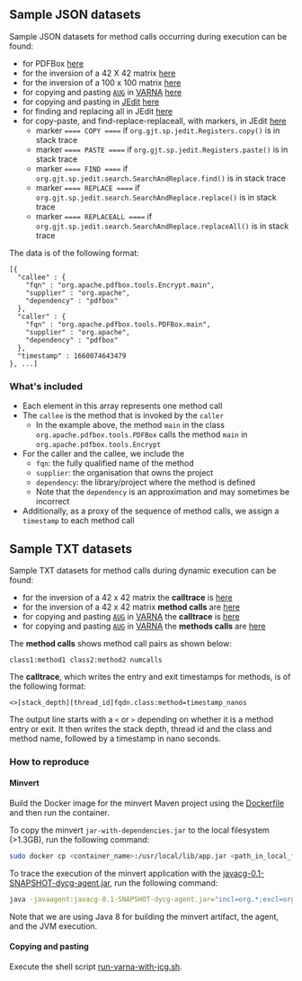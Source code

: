 ## Sample JSON datasets

Sample JSON datasets for method calls occurring during execution can be found:
- for PDFBox [here](https://kth-my.sharepoint.com/:u:/g/personal/deepikat_ug_kth_se/EXDt-aFckBdDiDBmGG34MKgBtgveYPQRVYNyrXLwk20d1A?e=joqta1)
- for the inversion of a 42 X 42 matrix [here](https://kth-my.sharepoint.com/:u:/g/personal/deepikat_ug_kth_se/EcR10VR86FNFtcqHb6JTEmYBzPd8AoqnYic4dDdIdcisNA?e=NMTBGi)
- for the inversion of a 100 x 100 matrix [here](https://kth-my.sharepoint.com/:u:/g/personal/deepikat_ug_kth_se/EVEXcc85WkxNuT4sfPQ_7ZkBrYo-ZXkszyUFQPhO5eQEuw?e=ugrZWd)
- for copying and pasting [`AUG`](https://en.wikipedia.org/wiki/Start_codon) in [VARNA](http://varna.lri.fr/) [here](https://kth-my.sharepoint.com/:u:/g/personal/deepikat_ug_kth_se/EXRotVN2q6dPn_oZDE5-bDoBQ0aGYDhXCXp4ZsoIDwqauw?e=BoUj7Y)
- for copying and pasting in [JEdit](http://www.jedit.org/) [here](https://kth-my.sharepoint.com/:u:/g/personal/deepikat_ug_kth_se/EeMvbnAfmH5MsMdbnAQXDPcBwsAyB4N7p0zN4XNywdb4pg?e=dAwE90)
- for finding and replacing all in JEdit [here](https://kth-my.sharepoint.com/:u:/g/personal/deepikat_ug_kth_se/EVZtmyG61NtNggM50S_fhFsB1p9expeGvixcP9v1vaumjg?e=KhQA7s)
- for copy-paste, and find-replace-replaceall, with markers, in JEdit [here](https://kth-my.sharepoint.com/:u:/g/personal/deepikat_ug_kth_se/EZ5VK6Z2T1NDkcsuAn-ukfcBr40SQCvUaBcrLt4sZoQq6A?e=VBRnRB)
  - marker `==== COPY ====` if `org.gjt.sp.jedit.Registers.copy()` is in stack trace
  - marker `==== PASTE ====` if `org.gjt.sp.jedit.Registers.paste()` is in stack trace
  - marker `==== FIND ====` if `org.gjt.sp.jedit.search.SearchAndReplace.find()` is in stack trace
  - marker `==== REPLACE ====` if `org.gjt.sp.jedit.search.SearchAndReplace.replace()` is in stack trace
  - marker `==== REPLACEALL ====` if `org.gjt.sp.jedit.search.SearchAndReplace.replaceAll()` is in stack trace

The data is of the following format:
```
[{
  "callee" : {
    "fqn" : "org.apache.pdfbox.tools.Encrypt.main",
    "supplier" : "org.apache",
    "dependency" : "pdfbox"
  },
  "caller" : {
    "fqn" : "org.apache.pdfbox.tools.PDFBox.main",
    "supplier" : "org.apache",
    "dependency" : "pdfbox"
  },
  "timestamp" : 1660074643479
}, ...]
```

### What's included
- Each element in this array represents one method call
- The `callee` is the method that is invoked by the `caller`
  - In the example above, the method `main` in the class `org.apache.pdfbox.tools.PDFBox` calls the method `main` in `org.apache.pdfbox.tools.Encrypt`
- For the caller and the callee, we include the
  - `fqn`: the fully qualified name of the method
  - `supplier`: the organisation that owns the project
  - `dependency`: the library/project where the method is defined
  - Note that the `dependency` is an approximation and may sometimes be incorrect
- Additionally, as a proxy of the sequence of method calls, we assign a `timestamp` to each method call


## Sample TXT datasets

Sample TXT datasets for method calls during dynamic execution can be found:
- for the inversion of a 42 x 42 matrix the **calltrace** is [here](https://kth-my.sharepoint.com/:t:/g/personal/cesarsv_ug_kth_se/EW4EL-_DEolAmRB93lBkcmQBxRn3kY88HLCGB_tbKkuAZQ)
- for the inversion of a 42 x 42 matrix **method calls** are [here](https://kth-my.sharepoint.com/:t:/g/personal/cesarsv_ug_kth_se/ESyJw9xuyrFLi6jiFDCQFWsBFFachyPJx90k8Ap1k5Gibg)
- for copying and pasting [`AUG`](https://en.wikipedia.org/wiki/Start_codon) in [VARNA](http://varna.lri.fr/) the **calltrace** is  [here](./varna-traces/calltrace.txt)
- for copying and pasting [`AUG`](https://en.wikipedia.org/wiki/Start_codon) in [VARNA](http://varna.lri.fr/) the **methods calls** are  [here](./varna-traces/methods-call.txt)

The **method calls** shows method call pairs as shown below:

```text
class1:method1 class2:method2 numcalls
```
The **calltrace**, which writes the entry and exit timestamps for methods, is of the following format:

```text
<>[stack_depth][thread_id]fqdn.class:method=timestamp_nanos
```

The output line starts with a `<` or `>` depending on whether it is a method entry or exit.
It then writes the stack depth, thread id and the class and method name, followed by a timestamp in nano seconds. 

### How to reproduce


#### Minvert

Build the Docker image for the minvert Maven project using the [Dockerfile](code/NWL2022/minvert/Dockerfile) and then run the container.

To copy the minvert `jar-with-dependencies.jar` to the local filesystem (>1.3GB), run the following command:

```bash
sudo docker cp <container_name>:/usr/local/lib/app.jar <path_in_local_file_system>
```

To trace the execution of the minvert application with the [javacg-0.1-SNAPSHOT-dycg-agent.jar](code/NWL2022/minvert-traces/javacg-0.1-SNAPSHOT-dycg-agent.jar), run the following command:

```bash 
java -javaagent:javacg-0.1-SNAPSHOT-dycg-agent.jar="incl=org.*;excl=org.apache.commons.lang3.*,org.nd4j.*,org.bytedeco.*" -cp javacg-0.1-SNAPSHOT-dycg-agent.jar:minvert-0.1-jar-with-dependencies-jdk8.jar -jar minvert-0.1-jar-with-dependencies-jdk8.jar > traces/minvert-trace.txt
``` 

Note that we are using Java 8 for building the minvert artifact, the agent, and the JVM execution. 

#### Copying and pasting

Execute the shell script [run-varna-with-jcg.sh](./varna-traces/run-varna-with-jcg.sh).
